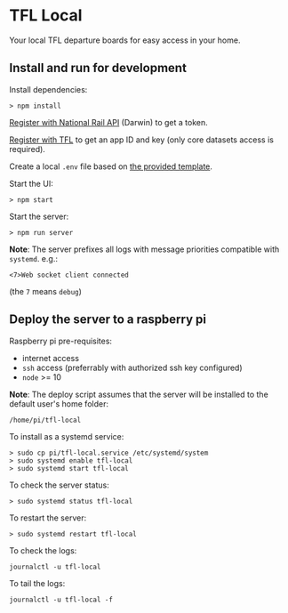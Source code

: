 # TFL Local

Your local TFL departure boards for easy access in your home.

## Install and run for development

Install dependencies:

```
> npm install
```

[Register with National Rail API](http://realtime.nationalrail.co.uk/OpenLDBWSRegistration) (Darwin) to get a token.

[Register with TFL](https://api-portal.tfl.gov.uk/signup) to get an app ID and key (only core datasets access is required).

Create a local `.env` file based on [the provided template](./.env.template).

Start the UI:

```
> npm start
```

Start the server:

```
> npm run server
```

**Note**: The server prefixes all logs with message priorities compatible with `systemd`. e.g.:
```
<7>Web socket client connected
```
(the `7` means `debug`)

## Deploy the server to a raspberry pi

Raspberry pi pre-requisites:

- internet access
- `ssh` access (preferrably with authorized ssh key configured)
- `node` >= 10

**Note**: The deploy script assumes that the server will be installed to the default user's home folder:
```
/home/pi/tfl-local
```

To install as a systemd service:

```
> sudo cp pi/tfl-local.service /etc/systemd/system
> sudo systemd enable tfl-local
> sudo systemd start tfl-local
```

To check the server status:

```
> sudo systemd status tfl-local
```

To restart the server:

```
> sudo systemd restart tfl-local
```

To check the logs:

```
journalctl -u tfl-local
```

To tail the logs:

```
journalctl -u tfl-local -f
```
